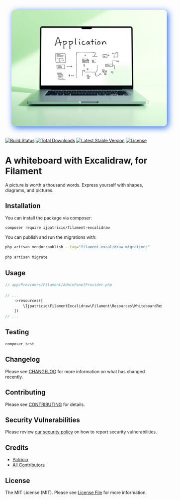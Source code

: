 <p align="center">
<img src="./art/logo-cover.png" style="width: 500px; border-radius: 12px; margin: 20px; box-shadow: 5px 5px 20px rgb(45 114 253);" >
</p>

<a href="https://github.com/ijpatricio/filament-excalidraw/actions"><img src="https://github.com/ijpatricio/filament-excalidraw/workflows/Tests/badge.svg" alt="Build Status"></a>
<a href="https://packagist.org/packages/ijpatricio/filament-excalidraw"><img src="https://img.shields.io/packagist/dt/ijpatricio/filament-excalidraw" alt="Total Downloads"></a>
<a href="https://packagist.org/packages/ijpatricio/filament-excalidraw"><img src="https://img.shields.io/packagist/v/ijpatricio/filament-excalidraw" alt="Latest Stable Version"></a>
<a href="https://packagist.org/packages/ijpatricio/filament-excalidraw"><img src="https://img.shields.io/packagist/l/ijpatricio/filament-excalidraw" alt="License"></a>

# A whiteboard with Excalidraw, for Filament

A picture is worth a thousand words. Express yourself with shapes, diagrams, and pictures.

## Installation

You can install the package via composer:

```bash
composer require ijpatricio/filament-excalidraw
```

You can publish and run the migrations with:

```bash
php artisan vendor:publish --tag="filament-excalidraw-migrations"

php artisan migrate
```

## Usage

```php
// app/Providers/Filament/AdminPanelProvider.php

// ...
    ->resources([
        \Ijpatricio\FilamentExcalidraw\Filament\Resources\WhiteboardResource::class,
    ])
// ...
```

## Testing

```bash
composer test
```

## Changelog

Please see [CHANGELOG](CHANGELOG.md) for more information on what has changed recently.

## Contributing

Please see [CONTRIBUTING](.github/CONTRIBUTING.md) for details.

## Security Vulnerabilities

Please review [our security policy](../../security/policy) on how to report security vulnerabilities.

## Credits

- [Patricio](https://github.com/ijpatricio)
- [All Contributors](../../contributors)

## License

The MIT License (MIT). Please see [License File](LICENSE.md) for more information.
